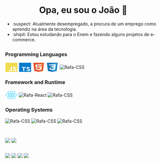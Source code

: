 <div align="center">
  
  # Opa, eu sou o João 👋
  
</div>

- :suspect: Atualmente desempregado, a procura de um emprego como aprendiz na área da tecnologia. 
- :shipit: Estou estudando para o Enem e fazendo alguns projetos de e-commerce. 

## 

<div>
  <div>
    
  ### Programming Languages
  
  <img align="center" alt="Rafa-Js" height="30" width="40" src="https://raw.githubusercontent.com/devicons/devicon/master/icons/javascript/javascript-plain.svg">
  <img align="center" alt="Rafa-Ts" height="30" width="40" src="https://raw.githubusercontent.com/devicons/devicon/master/icons/typescript/typescript-plain.svg">
  <img align="center" alt="Rafa-HTML" height="30" width="40" src="https://raw.githubusercontent.com/devicons/devicon/master/icons/html5/html5-original.svg">
  <img align="center" alt="Rafa-CSS" height="30" width="40" src="https://raw.githubusercontent.com/devicons/devicon/master/icons/css3/css3-original.svg">
  <img align="center" alt="Rafa-CSS"  height="30" width="40" src="https://cdn.jsdelivr.net/gh/devicons/devicon@latest/icons/azuresqldatabase/azuresqldatabase-original.svg" />
 
  </div>
  
  <div >
    
  ### Framework and Runtime

  <img align="center" alt="Rafa-React" height="30" width="40" src="https://raw.githubusercontent.com/devicons/devicon/master/icons/react/react-original.svg">
  <img align="center" alt="Rafa-React" height="30" width="40" src="https://cdn.jsdelivr.net/gh/devicons/devicon@latest/icons/nextjs/nextjs-original.svg" />
  <img align="center" alt="Rafa-CSS"  height="30" width="40" src="https://cdn.jsdelivr.net/gh/devicons/devicon@latest/icons/nodejs/nodejs-original-wordmark.svg" />
</div>

  <div>
    
  ### Operating Systems
  
  <img align="center" alt="Rafa-CSS"  height="30" width="40" src="https://cdn.jsdelivr.net/gh/devicons/devicon@latest/icons/archlinux/archlinux-original.svg" >
  <img align="center" alt="Rafa-CSS"  height="30" width="40" src="https://cdn.jsdelivr.net/gh/devicons/devicon@latest/icons/windows11/windows11-original.svg" />
  
  <img align="center" alt="Rafa-CSS"  height="30" width="40" src="https://cdn.jsdelivr.net/gh/devicons/devicon@latest/icons/linux/linux-original.svg" />
  </div>
</div>

##

<div><br>
       <img height="180px" src="https://github-readme-stats.vercel.app/api/top-langs/?username=joaoapt&theme=dark"/>
       <img height="180px" src="https://github-readme-stats.vercel.app/api?username=joaoapt&show_icons=true&media=prefers-color-scheme:dark&theme=dark"/>
</div>

##

  <div>
    <a href="http://linkedin.com/in/joão-pedro-farias-melo-7349b6247"><img src="https://img.shields.io/badge/-LinkedIn-%230077B5?style=for-the-badge&logo=linkedin&logoColor=white"></a>
      <a href = "mailto:melojpf@gmail.com"><img src="https://img.shields.io/badge/-Gmail-%23333?style=for-the-badge&logo=gmail&logoColor=white" target="_blank"></a>
      <a href="https://figma.com/@masterchef"><img src="https://img.shields.io/badge/Figma-F24E1E?style=for-the-badge&logo=figma&logoColor=white"></a>
    <a href="https://www.instagram.com/jao_apt/" target="_blank"><img src="https://img.shields.io/badge/-Instagram-%23E4405F?style=for-the-badge&logo=instagram&logoColor=white" target="_blank"></a>
  </div>




  

<!--   <a href="" target="_blank"><img src="https://img.shields.io/badge/YouTube-FF0000?style=for-the-badge&logo=youtube&logoColor=white" target="_blank"></a> 

https://github.com/anuraghazra/github-readme-stats/blob/master/readme.md#deploy-on-your-own-vercel-instance
https://raw.githubusercontent.com/devicons/devicon/master/icons/csharp/csharp-original.svg
-->





